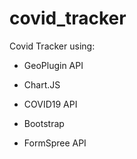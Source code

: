 # covid_tracker

Covid Tracker using:

- GeoPlugin API

- Chart.JS

- COVID19 API

- Bootstrap

- FormSpree API

